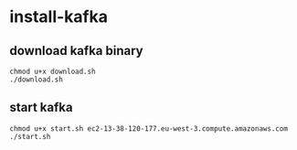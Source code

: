 # install-kafka

## download kafka binary

```console
chmod u+x download.sh
./download.sh
```

## start kafka

```console
chmod u+x start.sh ec2-13-38-120-177.eu-west-3.compute.amazonaws.com
./start.sh
```
